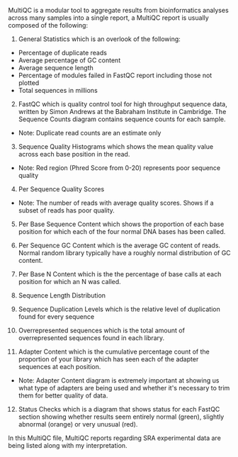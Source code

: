 MultiQC is a modular tool to aggregate results from bioinformatics analyses across many samples into a single report, a MultiQC report is usually composed of the following:
1) General Statistics which is an overlook of the following:
* Percentage of duplicate reads
* Average percentage of GC content
* Average sequence length
* Percentage of modules failed in FastQC report including those not plotted
* Total sequences in millions

2) FastQC which is quality control tool for high throughput sequence data, written by Simon Andrews at the Babraham Institute in Cambridge. The Sequence Counts diagram contains sequence counts for each sample.
* Note: Duplicate read counts are an estimate only

3) Sequence Quality Histograms which shows the mean quality value across each base position in the read.
* Note: Red region (Phred Score from 0-20) represents poor sequence quality

4) Per Sequence Quality Scores
* Note: The number of reads with average quality scores. Shows if a subset of reads has poor quality.

5) Per Base Sequence Content which shows the proportion of each base position for which each of the four normal DNA bases has been called.

6) Per Sequence GC Content which is the average GC content of reads. Normal random library typically have a roughly normal distribution of GC content.

7) Per Base N Content which is the the percentage of base calls at each position for which an N was called.

8) Sequence Length Distribution

9) Sequence Duplication Levels which is the relative level of duplication found for every sequence

10) Overrepresented sequences which is the total amount of overrepresented sequences found in each library.

11) Adapter Content which is the cumulative percentage count of the proportion of your library which has seen each of the adapter sequences at each position.
* Note: Adapter Content diagram is extremely important at showing us what type of adapters are being used and whether it's necessary to trim them for better quality of data.

12) Status Checks which is a diagram that shows status for each FastQC section showing whether results seem entirely normal (green), slightly abnormal (orange) or very unusual (red).

In this MultiQC file, MultiQC reports regarding SRA experimental data are being listed along with my interpretation.
